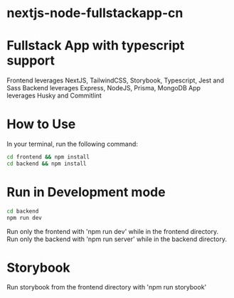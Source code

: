 # nextjs-node-fullstackapp-cn


# Fullstack App with typescript support
Frontend leverages NextJS, TailwindCSS, Storybook, Typescript, Jest and Sass
Backend leverages Express, NodeJS, Prisma, MongoDB
App leverages Husky and Commitlint

# How to Use

In your terminal, run the following command:
```bash
cd frontend && npm install
cd backend && npm install
```

# Run in Development mode

```bash
cd backend
npm run dev
```
Run only the frontend with 'npm run dev' while in the frontend directory.
Run only the backend with 'npm run server' while in the backend directory.

# Storybook
Run storybook from the frontend directory with 'npm run storybook'

